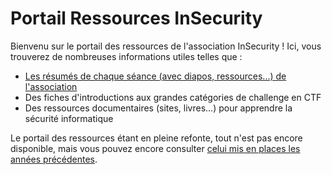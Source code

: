 # Portail Ressources InSecurity

Bienvenu sur le portail des ressources de l'association InSecurity ! Ici, vous trouverez de nombreuses informations utiles telles que :

- [Les résumés de chaque séance (avec diapos, ressources...) de l'association](./seances.md)
- Des fiches d'introductions aux grandes catégories de challenge en CTF
- Des ressources documentaires (sites, livres...) pour apprendre la sécurité informatique

Le portail des ressources étant en pleine refonte, tout n'est pas encore disponible, mais vous pouvez encore consulter [celui mis en places les années précédentes](./old.md).
